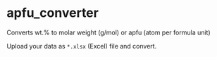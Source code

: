 # apfu_converter
Converts wt.% to molar weight (g/mol) or apfu (atom per formula unit)

Upload your data as `*.xlsx` (Excel) file and convert.
